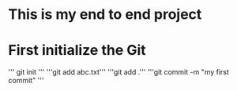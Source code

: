 # This is my end to end project 

# First initialize the Git
'''
 git init
 '''
 '''git add abc.txt'''
 '''git add .'''
 '''git commit -m "my first commit"
'''